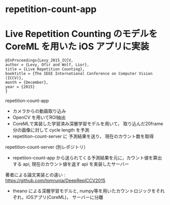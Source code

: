 # repetition-count-app


# Live Repetition Counting のモデルを CoreML を用いた iOS アプリに実装

```
@InProceedings{Levy_2015_ICCV,
author = {Levy, Ofir and Wolf, Lior},
title = {Live Repetition Counting},
booktitle = {The IEEE International Conference on Computer Vision (ICCV)},
month = {December},
year = {2015}
}
```

repetition-count-app
- カメラからの動画取り込み
- OpenCV を用いてROI抽出
- CoreMLで実装した学習済み深層学習モデルを用いて， 取り込んだ20frame 分の画像に対して cycle length を予測
- repetition-count-server に 予測結果を送り， 現在のカウント数を取得

repetition-count-server (別レポジトリ）
- repetiion-count-app から送られてくる予測結果を元に，カウント値を算出する api, 現在のカウント値を返す api を実装したサーバー


著者による論文実装との違い : https://github.com/tomrunia/DeepRepICCV2015
- theano による深層学習モデルと, numpy等を用いたカウントロジックをそれぞれ，iOSアプリ(CoreML)， サーバーに分離
